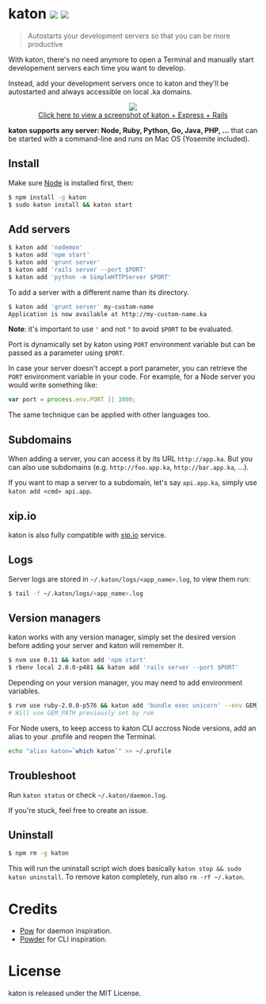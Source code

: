 # katon [![](https://badge.fury.io/js/katon.svg)](http://badge.fury.io/js/katon) [![](https://travis-ci.org/typicode/katon.svg?branch=master)](https://travis-ci.org/typicode/katon)

> Autostarts your development servers so that you can be more productive

With katon, there's no need anymore to open a Terminal and manually start developement servers each time you want to develop.

Instead, add your development servers once to katon and they'll be autostarted and always accessible on local .ka domains.

<p align="center">
  <img src="http://i.imgur.com/ovO1g86.png"><br>
  <a href="http://i.imgur.com/7oPMSbm.png">Click here to view a screenshot of katon + Express + Rails</a>
</p>

__katon supports any server: Node, Ruby, Python, Go, Java, PHP, ...__ that can be started with a command-line and runs on Mac OS (Yosemite included).

## Install

Make sure [Node](http://nodejs.org/download/) is installed first, then:

```bash
$ npm install -g katon
$ sudo katon install && katon start
```

## Add servers

```bash
$ katon add 'nodemon'
$ katon add 'npm start'
$ katon add 'grunt server'
$ katon add 'rails server --port $PORT'
$ katon add 'python -m SimpleHTTPServer $PORT'
```

To add a server with a different name than its directory.

```bash
$ katon add 'grunt server' my-custom-name
Application is now available at http://my-custom-name.ka
```

__Note__: it's important to use `'` and not `"` to avoid `$PORT` to be evaluated.

Port is dynamically set by katon using `PORT` environment variable but can be passed as a parameter using `$PORT`.

In case your server doesn't accept a port parameter, you can retrieve the `PORT` environment variable in your code. For example, for a Node server you would write something like:

```javascript
var port = process.env.PORT || 3000;
```

The same technique can be applied with other languages too.

## Subdomains

When adding a server, you can access it by its URL `http://app.ka`. But you can also use subdomains (e.g. `http://foo.app.ka`, `http://bar.app.ka`, ...).

If you want to map a server to a subdomain, let's say `api.app.ka`, simply use `katon add <cmd> api.app`.

## xip.io

katon is also fully compatible with [xip.io](http://xip.io/) service.

## Logs

Server logs are stored in `~/.katon/logs/<app_name>.log`, to view them run:

```bash
$ tail -f ~/.katon/logs/<app_name>.log
```

## Version managers

katon works with any version manager, simply set the desired version before adding your server and katon will remember it.

```bash
$ nvm use 0.11 && katon add 'npm start'
$ rbenv local 2.0.0-p481 && katon add 'rails server --port $PORT'
```

Depending on your version manager, you may need to add environment variables.

```bash
$ rvm use ruby-2.0.0-p576 && katon add 'bundle exec unicorn' --env GEM_PATH
# Will use GEM_PATH previously set by rvm
```

For Node users, to keep access to katon CLI accross Node versions, add an alias to your .profile and reopen the Terminal.

```bash
echo "alias katon=`which katon`" >> ~/.profile
```

## Troubleshoot

Run `katon status` or check `~/.katon/daemon.log`.

If you're stuck, feel free to create an issue.

## Uninstall

```bash
$ npm rm -g katon
```

This will run the uninstall script wich does basically `katon stop && sudo katon uninstall`. To remove katon completely, run also `rm -rf ~/.katon`.

# Credits

* [Pow](http://pow.cx/) for daemon inspiration.
* [Powder](https://github.com/rodreegez/powder) for CLI inspiration.

# License

katon is released under the MIT License.
